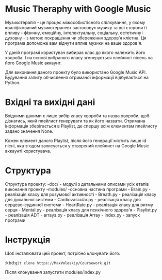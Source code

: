 # Music Theraphy with Google Music

Музикотерапія - це процес міжособистісного спілкування, у якому кваліфікований музикотерапевт застосовує музику та всі сторони її впливу - фізичну, емоційну, інтелектуальну, соціальну, естетичну і духовну - з метою покращення чи збереження здоров’я клієтна. Ця програма допоможе вам відчути вплив музики на ваше здоров'я.

У даній програмі користувач вибирає клас до якого належить його хвороба. І на основі вибраного класу згенерується плейлист пісень на його Google Music аккаунт.

Для виконання даного проекту було використано Google Music API. Будування запиту обчислення отриманої інформації відбувається на Python.

# Вхідні та вихідні дані

Вхідними даними є лише вибір класу хвороби та назва хвороби, щоб дізнатись, який плейлист генерувати та як його назвати. Отримана інформація зберігається в Playlist, де спершу всім елементам плейлисту задано значення None. 

Кожен елемент даного Playlist, після його генерації містить лише id пісні, яка згодом записується у створений плейлист на Google Music аккаунті користувача.

# Структура

Структура проекту:
  -doc/ - модулі з детальними описами усіх етапів виконання проекту
  -modules/ -основна частина програми
    - Brain.py - реалізація класу для розумової активності
    - Breath.py - реалізація класу для дихальної системи
    - Cardiovascular.py  - реалізація класу для серцево-судинної системи
    - HeartRate.py - реалізація класу для ритму серця
    - Mental.py - реалізація класу для психічного здоров'я
    - Playlist.py - реалізація ADT
    - arrays.py - реалізація Array
    - index.py - запуск програми
  
  
# Інструкція

Щоб інсталювати цей проект, потрібно клонувати його:

:kbd:`git clone https://MaxVoloskiy/Coursework.git`

Після клонування запустити modules/index.py
